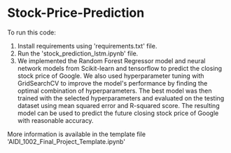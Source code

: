 # Stock-Price-Prediction

To run this code:
1) Install requirements using 'requirements.txt' file.
2) Run the 'stock_prediction_lstm.ipynb' file.
3) We implemented the Random Forest Regressor model and neural network models from Scikit-learn and tensorflow to predict the closing stock price of Google. We also used hyperparameter tuning with GridSearchCV to improve the model's performance by finding the optimal combination of hyperparameters. The best model was then trained with the selected hyperparameters and evaluated on the testing dataset using mean squared error and R-squared score. The resulting model can be used to predict the future closing stock price of Google with reasonable accuracy.

More information is available in the template file 'AIDI_1002_Final_Project_Template.ipynb'
